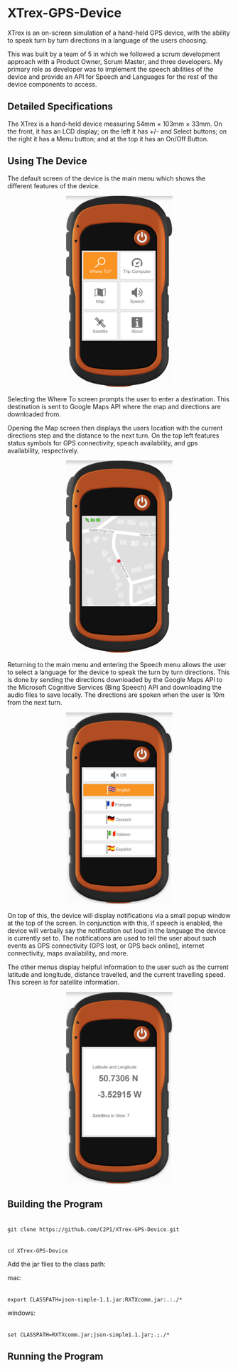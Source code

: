 # XTrex-GPS-Device

XTrex is an on-screen simulation of a hand-held GPS device, with the ability to speak turn by turn directions in a language of the users choosing.   

This was built by a team of 5 in which we followed a scrum development approach with a Product Owner, Scrum Master, and three developers. My primary role as developer was to implement the speech abilities of the device and provide an API for Speech and Languages for the rest of the device components to access. 

## Detailed Specifications
The XTrex is a hand-held device measuring 54mm × 103mm × 33mm. On the front, it has an LCD display; on the left it has +/- and Select buttons; on the right it has a Menu button; and at the top it has an On/Off Button. 

## Using The Device

The default screen of the device is the main menu which shows the different features of the device. 

<p align="center">
<img src="https://github.com/C2P1/XTrex-GPS-Device/blob/master/src/main/resources/img/MainMenu.png" width="240">
</p>

Selecting the Where To screen prompts the user to enter a destination. This destination is sent to Google Maps API where the map and directions are downloaded from. 

Opening the Map screen  then displays the users location with the current directions step and the distance to the next turn. On the top left features status symbols for GPS connectivity, speach availability, and gps availability, respectively. 

<p align="center">
<img src="https://github.com/C2P1/XTrex-GPS-Device/blob/master/src/main/resources/img/MapMode.png" width="240">
</p>

Returning to the main menu and entering the Speech menu allows the user to select a language for the device to speak the turn by turn directions. 
This is done by sending the directions downloaded by the Google Maps API to the Microsoft Cognitive Services (Bing Speech) API and downloading the audio files to save locally. The directions are spoken when the user is 10m from the next turn. 

<p align="center">
<img src="https://github.com/C2P1/XTrex-GPS-Device/blob/master/src/main/resources/img/LanguageMenu.png" width="240">
</p>

On top of this, the device will display notifications via a small popup window at the top of the screen. In conjunction with this, if speech is enabled, the device will verbally say the notification out loud in the language the device is currently set to. The notifications are used to tell the user about such events as GPS connectivity (GPS lost, or GPS back online), internet connectivity, maps availability, and more. 

The other menus display helpful information to the user such as the current latitude and longitude, distance travelled, and the current travelling speed. This screen is for satellite information. 

<p align="center">
<img src="https://github.com/C2P1/XTrex-GPS-Device/blob/master/src/main/resources/img/Satellite.png" width="240">
</p>

## Building the Program

<code> 
git clone https://github.com/C2P1/XTrex-GPS-Device.git

cd XTrex-GPS-Device
</code>

Add the jar files to the class path:  

mac:   

<code>
export CLASSPATH=json-simple-1.1.jar:RXTXcomm.jar:.:./*
</code>

windows:  

<code>
set CLASSPATH=RXTXcomm.jar;json-simple1.1.jar;.;./*
</code>

## Running the Program 



